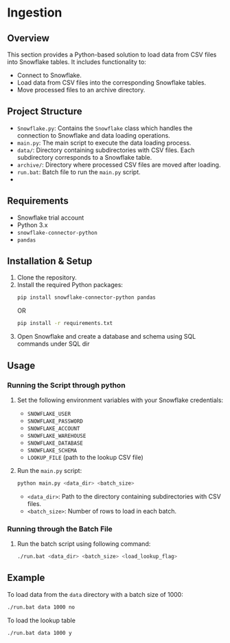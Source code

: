 # Ingestion

## Overview
This section provides a Python-based solution to load data from CSV files into Snowflake tables. It includes functionality to:
- Connect to Snowflake.
- Load data from CSV files into the corresponding Snowflake tables.
- Move processed files to an archive directory.

## Project Structure
- `Snowflake.py`: Contains the `Snowflake` class which handles the connection to Snowflake and data loading operations.
- `main.py`: The main script to execute the data loading process.
- `data/`: Directory containing subdirectories with CSV files. Each subdirectory corresponds to a Snowflake table.
- `archive/`: Directory where processed CSV files are moved after loading.
- `run.bat`: Batch file to run the `main.py` script.
- 
## Requirements
- Snowflake trial account
- Python 3.x
- `snowflake-connector-python`
- `pandas`

## Installation & Setup
1. Clone the repository.
2. Install the required Python packages:
    ```sh
    pip install snowflake-connector-python pandas
    ```
   OR
    ```sh
    pip install -r requirements.txt
    ```
3. Open Snowflake and create a database and schema using SQL commands under SQL dir

## Usage
### Running the Script through python
1. Set the following environment variables with your Snowflake credentials:
    - `SNOWFLAKE_USER`
    - `SNOWFLAKE_PASSWORD`
    - `SNOWFLAKE_ACCOUNT`
    - `SNOWFLAKE_WAREHOUSE`
    - `SNOWFLAKE_DATABASE`
    - `SNOWFLAKE_SCHEMA`
    - `LOOKUP_FILE` (path to the lookup CSV file)

2. Run the `main.py` script:
    ```sh
    python main.py <data_dir> <batch_size>
    ```
    - `<data_dir>`: Path to the directory containing subdirectories with CSV files.
    - `<batch_size>`: Number of rows to load in each batch.

### Running through the Batch File
1. Run the batch script using following command:
    ```sh
    ./run.bat <data_dir> <batch_size> <load_lookup_flag> 
    ```

## Example
To load data from the `data` directory with a batch size of 1000:
```sh
./run.bat data 1000 no
```

To load the lookup table
```sh
./run.bat data 1000 y
```